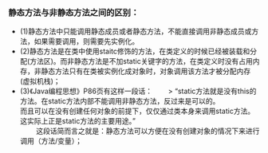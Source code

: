 ### 静态方法与非静态方法之间的区别：
  + (1)静态方法中只能调用静态成员或者静态方法，不能直接调用非静态成员或方法，如果需要调用，则需要先实例化。
  + (2)静态方法是在类中使用staitc修饰的方法，在类定义的时候已经被装载和分配(方法区)。而非静态方法是不加static关键字的方法，在类定义时没有占用内存，非静态方法只有在类被实例化成对象时，对象调用该方法才被分配内存(虚拟机栈)；
  + (3)《Java编程思想》P86页有这样一段话：
　　> “static方法就是没有this的方法。在static方法内部不能调用非静态方法，反过来是可以的。<br>
      而且可以在没有创建任何对象的前提下，仅仅通过类本身来调用static方法。这实际上正是static方法的主要用途。”<br>
　　  这段话简而言之就是：静态方法可以方便在没有创建对象的情况下来进行调用（方法/变量）；
